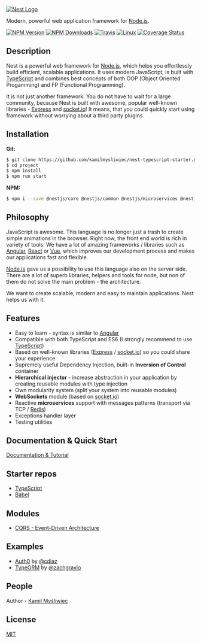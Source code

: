 [![Nest Logo](http://kamilmysliwiec.com/public/nest-logo.png)](http://kamilmysliwiec.com/)

  Modern, powerful web application framework for [Node.js](http://nodejs.org).

  [![NPM Version][npm-image]][npm-url]
  [![NPM Downloads][downloads-image]][downloads-url]
  [![Travis][travis-image]][travis-url]
  [![Linux][linux-image]][linux-url]
  [![Coverage Status](https://coveralls.io/repos/github/kamilmysliwiec/nest/badge.svg?branch=master)](https://coveralls.io/github/kamilmysliwiec/nest?branch=master)

## Description

Nest is a powerful web framework for [Node.js](http://nodejs.org), which helps you effortlessly build efficient, scalable applications. It uses modern JavaScript, is built with [TypeScript](http://www.typescriptlang.org) and combines best concepts of both OOP (Object Oriented Progamming) and FP (Functional Programming).

It is not just another framework. You do not have to wait for a large community, because Nest is built with awesome, popular well-known libraries - [Express](https://github.com/expressjs/express) and [socket.io](https://github.com/socketio/socket.io)! It means, that you could quickly start using framework without worrying about a third party plugins.

## Installation

**Git:**
```bash
$ git clone https://github.com/kamilmysliwiec/nest-typescript-starter.git project
$ cd project
$ npm install
$ npm run start
```

**NPM:**
```bash
$ npm i --save @nestjs/core @nestjs/common @nestjs/microservices @nestjs/websockets @nestjs/testing reflect-metadata rxjs redis
```

## Philosophy

JavaScript is awesome. This language is no longer just a trash to create simple animations in the browser. Right now, the front end world is rich in variety of tools. We have a lot of amazing frameworks / libraries such as [Angular](https://angular.io/), [React](https://github.com/facebook/react) or [Vue](https://github.com/vuejs/vue), which improves our development process and makes our applications fast and flexible. 

[Node.js](http://nodejs.org) gave us a possibility to use this language also on the server side. There are a lot of superb libraries, helpers and tools for node, but non of them do not solve the main problem - the architecture. 

We want to create scalable, modern and easy to maintain applications. Nest helps us with it.

## Features

- Easy to learn - syntax is similar to [Angular](https://angular.io/)
- Compatible with both TypeScript and ES6 (I strongly recommend to use [TypeScript](http://www.typescriptlang.org))
- Based on well-known libraries ([Express](https://github.com/expressjs/express) / [socket.io](https://github.com/socketio/socket.io)) so you could share your experience 
- Supremely useful Dependency Injection, built-in **Inversion of Control** container
- **Hierarchical injector** - increase abstraction in your application by creating reusable modules with type injection
- Own modularity system (split your system into reusable modules)
- **WebSockets** module (based on [socket.io](https://github.com/socketio/socket.io))
- Reactive **microservices** support with messages patterns (transport via TCP / [Redis](https://redis.io/))
- Exceptions handler layer
- Testing utilities

## Documentation & Quick Start

[Documentation & Tutorial](https://kamilmysliwiec.gitbooks.io/nest/content/)

## Starter repos

- [TypeScript](https://github.com/kamilmysliwiec/nest-typescript-starter)
- [Babel](https://github.com/kamilmysliwiec/nest-babel-starter/)

## Modules

- [CQRS - Event-Driven Architecture](https://github.com/kamilmysliwiec/nest-cqrs) 

## Examples

- [Auth0](https://github.com/cdiaz/nestjs-auth0.git) by [@cdiaz](https://github.com/cdiaz)
- [TypeORM](https://github.com/zachgrayio/nest-typeorm-example) by [@zachgrayio](https://github.com/zachgrayio/)

## People

Author - [Kamil Myśliwiec](http://kamilmysliwiec.com)

## License

  [MIT](LICENSE)

[npm-image]: https://badge.fury.io/js/%40nestjs%2Fcore.svg
[npm-url]: https://www.npmjs.com/~nestjs
[downloads-image]: https://img.shields.io/npm/dm/nest.js.svg
[downloads-url]: https://www.npmjs.com/~nestjs
[travis-image]: https://api.travis-ci.org/kamilmysliwiec/nest.svg?branch=master
[travis-url]: https://travis-ci.org/kamilmysliwiec/nest
[linux-image]: https://img.shields.io/travis/kamilmysliwiec/nest/master.svg?label=linux
[linux-url]: https://travis-ci.org/kamilmysliwiec/nest
